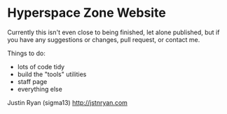 # Hyperspace Zone Website
Currently this isn't even close to being finished, let alone published, but if you have any suggestions or changes, pull request, or contact me.

Things to do:
- lots of code tidy
- build the "tools" utilities
- staff page
- everything else

Justin Ryan (sigma13)
http://jstnryan.com